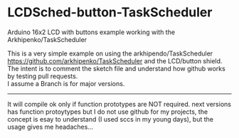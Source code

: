 # LCDSched-button-TaskScheduler
Arduino 16x2 LCD with buttons example working with the Arkhipenko/TaskScheduler

This is a very simple example on using the arkhipendo/TaskScheduler https://github.com/arkhipenko/TaskScheduler
and the LCD/button shield.
The intent is to comment the sketch file and understand how github works by testing pull requests.  
I assume a Branch is for major versions.
______
It will compile ok only if function prototypes are NOT required. next versions has function protoytypes but I do not use github for my projects, the concept is esay to understand (I used sccs in my young days), but the usage gives me headaches...
